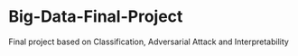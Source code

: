 # Big-Data-Final-Project
Final project based on Classification, Adversarial Attack and Interpretability
